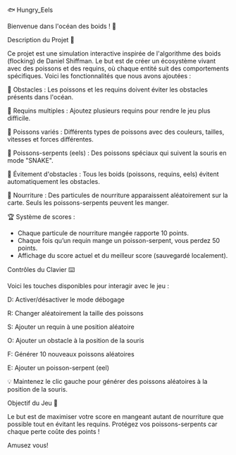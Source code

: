 🐟 Hungry_Eels


Bienvenue dans l'océan des boids ! 🌊


Description du Projet 🐠


Ce projet est une simulation interactive inspirée de l'algorithme des boids (flocking) de Daniel Shiffman. Le but est de créer un écosystème vivant avec des poissons et des requins, où chaque entité suit des comportements spécifiques. Voici les fonctionnalités que nous avons ajoutées :


🌱 Obstacles : Les poissons et les requins doivent éviter les obstacles présents dans l'océan.


🦈 Requins multiples : Ajoutez plusieurs requins pour rendre le jeu plus difficile.


🎨 Poissons variés : Différents types de poissons avec des couleurs, tailles, vitesses et forces différentes.


🐍 Poissons-serpents (eels) : Des poissons spéciaux qui suivent la souris en mode "SNAKE".


🚧 Évitement d'obstacles : Tous les boids (poissons, requins, eels) évitent automatiquement les obstacles.


🍴 Nourriture : Des particules de nourriture apparaissent aléatoirement sur la carte. Seuls les poissons-serpents peuvent les manger.


🏆 Système de scores :


  - Chaque particule de nourriture mangée rapporte 10 points.
  - Chaque fois qu’un requin mange un poisson-serpent, vous perdez 50 points.
  - Affichage du score actuel et du meilleur score (sauvegardé localement).


Contrôles du Clavier ⌨️

Voici les touches disponibles pour interagir avec le jeu :


D:	Activer/désactiver le mode débogage


R:	Changer aléatoirement la taille des poissons


S:	Ajouter un requin à une position aléatoire


O:	Ajouter un obstacle à la position de la souris


F:	Générer 10 nouveaux poissons aléatoires


E:	Ajouter un poisson-serpent (eel)


💡 Maintenez le clic gauche pour générer des poissons aléatoires à la position de la souris.


Objectif du Jeu 🎯


Le but est de maximiser votre score en mangeant autant de nourriture que possible tout en évitant les requins. Protégez vos poissons-serpents car chaque perte coûte des points !



Amusez vous!
